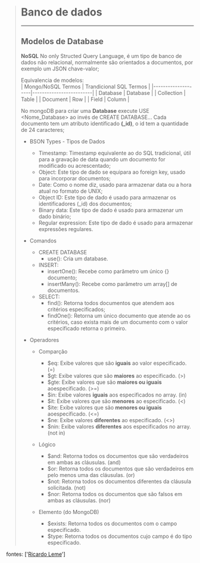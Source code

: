 > # Banco de dados
> ****
> ## Modelos de Database
>
> **NoSQL** 
>   No only Structed Query Language, é um tipo de banco de dados não relacional, normalmente são orientados a documentos, por exemplo um JSON chave-valor;
>
> Equivalencia de modelos:
> <br>
> | Mongo/NoSQL Termos | Trandicional SQL Termos |
> |--------------------|-------------------------|
> |      Database      |         Database        |
> |     Collection     |          Table          |
> |      Document      |           Row           |
> |       Field        |         Column          |
> 
> No mongoDB para criar uma **Database** execute USE <Nome_Database> ao invés de CREATE DATABASE...
> Cada documento tem um atributo identificado **(_id)**, o id tem a quantidade de 24 caracteres;
> - BSON Types - Tipos de Dados
>   - Timestamp: Timestamp equivalente ao do SQL tradicional, útil para a gravação de data quando um documento for modificado ou acrescentado;
>   - Object: Este tipo de dado se equipara ao foreign key, usado para incorporar documentos;
>   - Date: Como o nome diz, usado para armazenar data ou a hora atual no formato de UNIX;
>   - Object ID: Este tipo de dado é usado para armazenar os identificadores (_id) dos documentos;
>   - Binary data: Este tipo de dado é usado para armazenar um dado binário;
>   - Regular expression: Este tipo de dado é usado para armazenar expressões regulares.
>
> - Comandos
>   - CREATE DATABASE
>       - use(): Cria um database.
>   - INSERT:
>       - insertOne(): Recebe como parâmetro um único {} documento;
>       - insertMany(): Recebe como parâmetro um array[] de documentos. 
>   - SELECT:
>       - find(): Retorna todos documentos que atendem aos critérios especificados;
>       - findOne(): Retorna um único documento que atende ao os critérios, caso exista mais de um documento com o valor especificado retorna o primeiro.
>
> - Operadores
>   - Comparção
>      - $eq: Exibe valores que são **iguais** ao valor especificado.(=)
>      - $gt: Exibe valores que são **maiores** ao especificado. (>)
>      - $gte: Exibe valores que são **maiores ou iguais** aoespecificado. (>=)
>      - $in: Exibe valores **iguais** aos especificados no array. (in)
>      - $it: Exibe valores que são **menores** ao especificado. (<)
>      - $ite: Exibe valores que são **menores ou iguais** aoespecificado. (<=)
>      - $ne: Exibe valores **diferentes** ao especificado. (<>)
>      - $nin: Exibe valores **diferentes** aos especificados no array. (not in)
>   - Lógico
>       - $and: Retorna todos os documentos que são verdadeiros em ambas as cláusulas. (and)
>       - $or: Retorna todos os documentos que são verdadeiros em pelo menos uma das cláusulas. (or)
>       - $not: Retorna todos os documentos diferentes da cláusula solicitada. (not)
>       - $nor: Retorna todos os documentos que são falsos em ambas as cláusulas. (nor)
>   
>   - Elemento (do MongoDB)
>       - $exists: Retorna todos os documentos com o campo especificado.
>       - $type: Retorna todos os documentos cujo campo é do tipo especificado.
>
>

fontes: ['[Ricardo Leme](https://www.youtube.com/watch?v=m7Wcb4uWtp0&list=PLyqlZW5s3wkoMhARQKp3s4YtaeKucb0Xj&index=11)']





